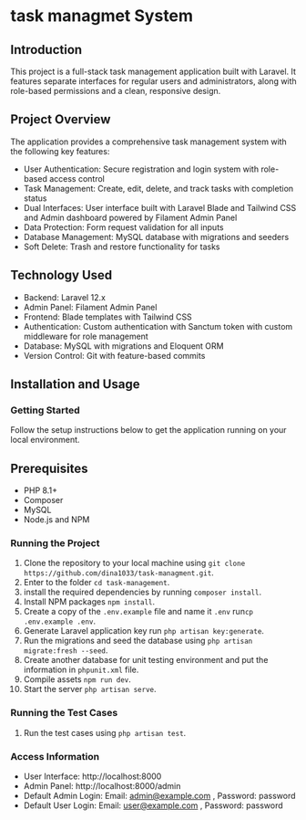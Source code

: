 # task managmet System

## Introduction

This project is a full-stack task management application built with Laravel. It features separate interfaces for regular users and administrators, along with role-based permissions and a clean, responsive design.

## Project Overview

The application provides a comprehensive task management system with the following key features:
- User Authentication: Secure registration and login system with role-based access control
- Task Management: Create, edit, delete, and track tasks with completion status
- Dual Interfaces: User interface built with Laravel Blade and Tailwind CSS and Admin dashboard powered by Filament Admin Panel
- Data Protection: Form request validation for all inputs
- Database Management: MySQL database with migrations and seeders
- Soft Delete: Trash and restore functionality for tasks


## Technology Used

- Backend: Laravel 12.x
- Admin Panel: Filament Admin Panel
- Frontend: Blade templates with Tailwind CSS
- Authentication: Custom authentication with Sanctum token with custom middleware for role management
- Database: MySQL with migrations and Eloquent ORM
- Version Control: Git with feature-based commits

## Installation and Usage

### Getting Started
Follow the setup instructions below to get the application running on your local environment.

## Prerequisites
- PHP 8.1+
- Composer
- MySQL
- Node.js and NPM


### Running the Project

1. Clone the repository to your local machine using `git clone https://github.com/dina1033/task-managment.git`.
2. Enter to the folder `cd task-management`.
3. install the required dependencies by running `composer install`.
4. Install NPM packages `npm install`.
5. Create a copy of the `.env.example` file and name it `.env` run`cp .env.example .env`.
6. Generate Laravel application key run `php artisan key:generate`.
7. Run the migrations and seed the database using `php artisan migrate:fresh --seed`.
8. Create another database for unit testing environment and put the information in `phpunit.xml` file.
9. Compile assets `npm run dev`.
9. Start the server `php artisan serve`.

### Running the Test Cases

1. Run the test cases using `php artisan test`.

### Access Information

- User Interface: http://localhost:8000
- Admin Panel: http://localhost:8000/admin
- Default Admin Login: Email: admin@example.com , Password: password
- Default User Login: Email: user@example.com , Password: password
